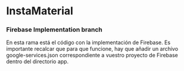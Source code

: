 InstaMaterial
=============

### Firebase Implementation branch

En esta rama está el código con la implementación de Firebase. Es importante recalcar que para que funcione, hay que añadir un archivo google-services.json correspondiente a vuestro proyecto de Firebase dentro del directorio app.
